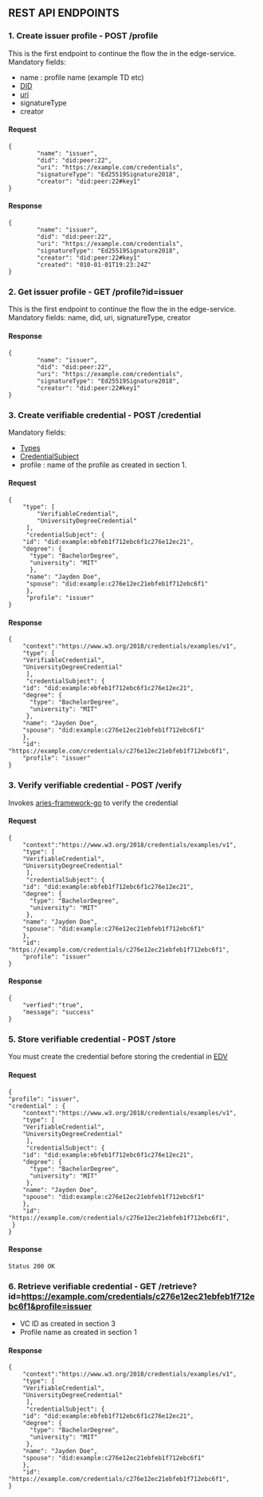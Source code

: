 ## REST API ENDPOINTS 

### 1. Create issuer profile  - POST /profile
This is the first endpoint to continue the flow the in the edge-service. 
Mandatory fields: 
 - name : profile name (example TD etc)
 - [DID](https://www.w3.org/TR/did-core/#dfn-decentralized-identifiers)
 - [uri](https://www.w3.org/TR/vc-data-model/#dfn-uri) 
 - signatureType
 - creator

#### Request 
```
{
		"name": "issuer",
		"did": "did:peer:22",
		"uri": "https://example.com/credentials",
		"signatureType": "Ed25519Signature2018",
		"creator": "did:peer:22#key1"
}
```

#### Response
```
{
		"name": "issuer",
		"did": "did:peer:22",
		"uri": "https://example.com/credentials",
		"signatureType": "Ed25519Signature2018",
		"creator": "did:peer:22#key1"
		"created": "010-01-01T19:23:24Z"
}
```
### 2.  Get issuer profile  - GET /profile?id=issuer
This is the first endpoint to continue the flow the in the edge-service. 
Mandatory fields: name, did, uri, signatureType, creator

#### Response
```
{
		"name": "issuer",
		"did": "did:peer:22",
		"uri": "https://example.com/credentials",
		"signatureType": "Ed25519Signature2018",
		"creator": "did:peer:22#key1"
}
```
### 3. Create verifiable credential - POST /credential
Mandatory fields: 
- [Types](https://www.w3.org/TR/vc-data-model/#types)
- [CredentialSubject](https://www.w3.org/TR/vc-data-model/#credential-subject)
- profile : name of the profile as created in section 1. 

#### Request 
```
{
    "type": [
        "VerifiableCredential",
        "UniversityDegreeCredential"
     ],
     "credentialSubject": {
    "id": "did:example:ebfeb1f712ebc6f1c276e12ec21",
    "degree": {
      "type": "BachelorDegree",
      "university": "MIT"
      },
     "name": "Jayden Doe",
     "spouse": "did:example:c276e12ec21ebfeb1f712ebc6f1"
     },
     "profile": "issuer"
}
```

#### Response
```
{
    "context":"https://www.w3.org/2018/credentials/examples/v1",
    "type": [
    "VerifiableCredential",
    "UniversityDegreeCredential"
     ],
     "credentialSubject": {
    "id": "did:example:ebfeb1f712ebc6f1c276e12ec21",
    "degree": {
      "type": "BachelorDegree",
      "university": "MIT"
     },
    "name": "Jayden Doe",
    "spouse": "did:example:c276e12ec21ebfeb1f712ebc6f1"
    },
    "id": "https://example.com/credentials/c276e12ec21ebfeb1f712ebc6f1",
    "profile": "issuer"
}
```
### 3. Verify verifiable credential - POST /verify

Invokes [aries-framework-go](https://github.com/hyperledger/aries-framework-go/tree/master/pkg/doc/verifiable) to verify the credential

#### Request 
```
{
    "context":"https://www.w3.org/2018/credentials/examples/v1",
    "type": [
    "VerifiableCredential",
    "UniversityDegreeCredential"
     ],
     "credentialSubject": {
    "id": "did:example:ebfeb1f712ebc6f1c276e12ec21",
    "degree": {
      "type": "BachelorDegree",
      "university": "MIT"
     },
    "name": "Jayden Doe",
    "spouse": "did:example:c276e12ec21ebfeb1f712ebc6f1"
    },
    "id": "https://example.com/credentials/c276e12ec21ebfeb1f712ebc6f1",
    "profile": "issuer"
}
```

#### Response
```
{
    "verfied":"true",
    "message": "success"
}
```
### 5. Store verifiable credential - POST /store

You must create the credential before storing the credential in [EDV](https://github.com/trustbloc/edv)

#### Request 
```
{
"profile": "issuer",
"credential" : {
    "context":"https://www.w3.org/2018/credentials/examples/v1",
    "type": [
    "VerifiableCredential",
    "UniversityDegreeCredential"
     ],
     "credentialSubject": {
    "id": "did:example:ebfeb1f712ebc6f1c276e12ec21",
    "degree": {
      "type": "BachelorDegree",
      "university": "MIT"
     },
    "name": "Jayden Doe",
    "spouse": "did:example:c276e12ec21ebfeb1f712ebc6f1"
    },
    "id": "https://example.com/credentials/c276e12ec21ebfeb1f712ebc6f1",
 }
}
```

#### Response
```
Status 200 OK
```

### 6. Retrieve verifiable credential - GET  /retrieve?id=https://example.com/credentials/c276e12ec21ebfeb1f712ebc6f1&profile=issuer
- VC ID as created in section 3 
- Profile name as created in section 1

#### Response
```
{
    "context":"https://www.w3.org/2018/credentials/examples/v1",
    "type": [
    "VerifiableCredential",
    "UniversityDegreeCredential"
     ],
     "credentialSubject": {
    "id": "did:example:ebfeb1f712ebc6f1c276e12ec21",
    "degree": {
      "type": "BachelorDegree",
      "university": "MIT"
     },
    "name": "Jayden Doe",
    "spouse": "did:example:c276e12ec21ebfeb1f712ebc6f1"
    },
    "id": "https://example.com/credentials/c276e12ec21ebfeb1f712ebc6f1",
}
```
